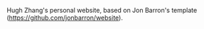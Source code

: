 Hugh Zhang's personal website, based on Jon Barron's template (https://github.com/jonbarron/website).
